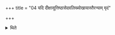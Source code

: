 +++
title = "04 यदि दीक्षासूत्तिष्ठासेदवलिख्योखायास्तैरन्याम् मृदं"

+++

<details><summary>थिते</summary>

यदि दीक्षासूत्तिष्ठासेदवलिख्योखायास्तैरन्यां मृदं संसृज्योखां कारयेत् ४
</details>
